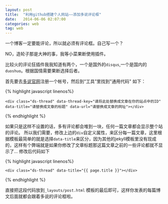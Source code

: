 ```yaml
---
layout: post
title:  "利用github搭建个人网站——添加多说评论框"
date:   2014-06-06 02:07:00
categories: web
tag: web
---
```


一个博客一定要能评论，所以就必须有评论框。自己写一个？

NO，造轮子那是大神的事，我等小菜果断使用插件。

比较火的评论狂插件我我知道有两个，一个是国外的`disqus`,一个是国内的 `duoshuo`。根据国情需要果断选择后者。

首先要去[多说官网][duoshuo]注册一个帐号，然后到“工具”里找到"通用代码" 如下：

{% highlight javascript linenos%}
<!-- 多说评论框 start -->
	<div class="ds-thread" data-thread-key="请将此处替换成文章在你的站点中的ID" 
	data-title="请替换成文章的标题" data-url="请替换成文章的网址"></div>
<!-- 多说评论框 end -->
<!-- 多说公共JS代码 start (一个网页只需插入一次) -->
<script type="text/javascript">
var duoshuoQuery = {short_name:"username"};
	(function() {
		var ds = document.createElement('script');
		ds.type = 'text/javascript';ds.async = true;
		ds.src = (document.location.protocol == 'https:' ? 'https:' : 'http:') 
		+ '//static.duoshuo.com/embed.js';
		ds.charset = 'UTF-8';
		(document.getElementsByTagName('head')[0] 
		 || document.getElementsByTagName('body')[0]).appendChild(ds);
	})();
	</script>
<!-- 多说公共JS代码 end -->

{% endhighlight %}

如果只是这样不设置的话，多有评论都会堆到一块，任何一篇文章都会显示整个站的评论。
所以我们需要，修改上边的`div`自定义属性，来区分每一篇文章，这里根据模板最简单的就是选择`data-title`来区分，因为其他的jekyll模板里没有现成的，这样有个弊端就是如果你修改了文章标题那这篇文章之前的一些评论都就不显示了...
修改后代码如下

{% highlight javascript linenos%}
<!-- 多说评论框 start -->
	<div class="ds-thread" data-title="{{ page.title }}"></div>
<!-- 多说评论框 end -->
<!-- 多说公共JS代码 start (一个网页只需插入一次) -->
<script type="text/javascript">
var duoshuoQuery = {short_name:"username"};
	(function() {
		var ds = document.createElement('script');
		ds.type = 'text/javascript';ds.async = true;
		ds.src = (document.location.protocol == 'https:' ? 'https:' : 'http:') 
		+ '//static.duoshuo.com/embed.js';
		ds.charset = 'UTF-8';
		(document.getElementsByTagName('head')[0] 
		 || document.getElementsByTagName('body')[0]).appendChild(ds);
	})();
	</script>
<!-- 多说公共JS代码 end -->

{% endhighlight %}

直接把这段代码放到`_layouts/post.html` 模板的最后即可，这样你发表的每篇博文后面就都会跟着多说的评论框啦。



[duoshuo]: http://duoshuo.com/